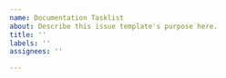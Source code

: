 ```yaml
---
name: Documentation Tasklist
about: Describe this issue template's purpose here.
title: ''
labels: ''
assignees: ''

---
```



